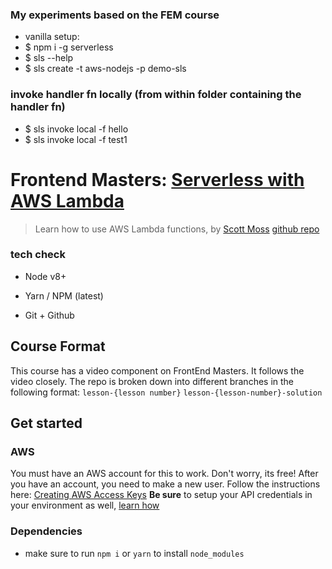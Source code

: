### My experiments based on the FEM course
* vanilla setup:
* $ npm i -g serverless
* $ sls --help
* $ sls create -t aws-nodejs -p demo-sls

### invoke handler fn locally (from within folder containing the handler fn)
* $ sls invoke local -f hello
* $ sls invoke local -f test1


# 

# Frontend Masters: [Serverless with AWS Lambda](https://frontendmasters.com/courses/serverless-aws/)
> Learn how to use AWS Lambda functions, by [Scott Moss](https://github.com/hendrixer)
> [github repo](https://github.com/FrontendMasters/serverless-with-aws) 

### tech check
* Node v8+
* Yarn / NPM (latest)

* Git + Github

## Course Format
This course has a video component on FrontEnd Masters. It follows the video closely. The repo is broken down into different branches in the following format:
`lesson-{lesson number}`
`lesson-{lesson-number}-solution`

## Get started
### AWS
You must have an AWS account for this to work. Don't worry, its free! After you have an account, you need to make a new user. Follow the instructions here: [Creating AWS Access Keys](https://serverless.com/framework/docs/providers/aws/guide/credentials#creating-aws-access-keys)
**Be sure** to setup your API credentials in your environment as well, [learn how](https://serverless.com/framework/docs/providers/aws/guide/credentials#using-aws-access-keys)

### Dependencies
* make sure to run `npm i` or `yarn` to install `node_modules`

